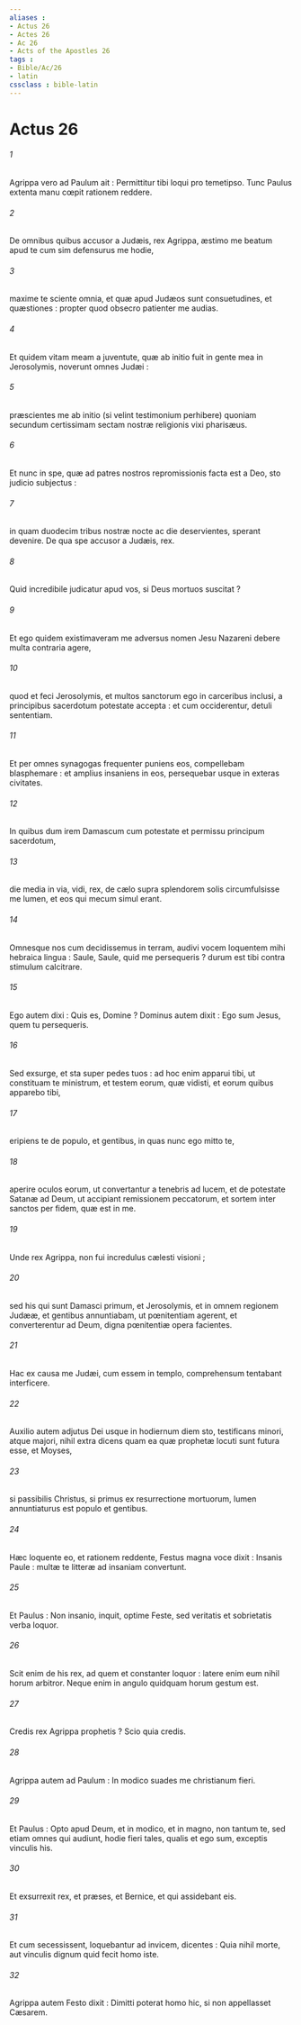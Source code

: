 ```yaml
---
aliases : 
- Actus 26
- Actes 26
- Ac 26
- Acts of the Apostles 26
tags : 
- Bible/Ac/26
- latin
cssclass : bible-latin
---
```


# Actus 26

###### 1
Agrippa vero ad Paulum ait : Permittitur tibi loqui pro temetipso. Tunc Paulus extenta manu cœpit rationem reddere.
###### 2
De omnibus quibus accusor a Judæis, rex Agrippa, æstimo me beatum apud te cum sim defensurus me hodie,
###### 3
maxime te sciente omnia, et quæ apud Judæos sunt consuetudines, et quæstiones : propter quod obsecro patienter me audias.
###### 4
Et quidem vitam meam a juventute, quæ ab initio fuit in gente mea in Jerosolymis, noverunt omnes Judæi :
###### 5
præscientes me ab initio (si velint testimonium perhibere) quoniam secundum certissimam sectam nostræ religionis vixi pharisæus.
###### 6
Et nunc in spe, quæ ad patres nostros repromissionis facta est a Deo, sto judicio subjectus :
###### 7
in quam duodecim tribus nostræ nocte ac die deservientes, sperant devenire. De qua spe accusor a Judæis, rex.
###### 8
Quid incredibile judicatur apud vos, si Deus mortuos suscitat ?
###### 9
Et ego quidem existimaveram me adversus nomen Jesu Nazareni debere multa contraria agere,
###### 10
quod et feci Jerosolymis, et multos sanctorum ego in carceribus inclusi, a principibus sacerdotum potestate accepta : et cum occiderentur, detuli sententiam.
###### 11
Et per omnes synagogas frequenter puniens eos, compellebam blasphemare : et amplius insaniens in eos, persequebar usque in exteras civitates.
###### 12
In quibus dum irem Damascum cum potestate et permissu principum sacerdotum,
###### 13
die media in via, vidi, rex, de cælo supra splendorem solis circumfulsisse me lumen, et eos qui mecum simul erant.
###### 14
Omnesque nos cum decidissemus in terram, audivi vocem loquentem mihi hebraica lingua : Saule, Saule, quid me persequeris ? durum est tibi contra stimulum calcitrare.
###### 15
Ego autem dixi : Quis es, Domine ? Dominus autem dixit : Ego sum Jesus, quem tu persequeris.
###### 16
Sed exsurge, et sta super pedes tuos : ad hoc enim apparui tibi, ut constituam te ministrum, et testem eorum, quæ vidisti, et eorum quibus apparebo tibi,
###### 17
eripiens te de populo, et gentibus, in quas nunc ego mitto te,
###### 18
aperire oculos eorum, ut convertantur a tenebris ad lucem, et de potestate Satanæ ad Deum, ut accipiant remissionem peccatorum, et sortem inter sanctos per fidem, quæ est in me.
###### 19
Unde rex Agrippa, non fui incredulus cælesti visioni ;
###### 20
sed his qui sunt Damasci primum, et Jerosolymis, et in omnem regionem Judææ, et gentibus annuntiabam, ut pœnitentiam agerent, et converterentur ad Deum, digna pœnitentiæ opera facientes.
###### 21
Hac ex causa me Judæi, cum essem in templo, comprehensum tentabant interficere.
###### 22
Auxilio autem adjutus Dei usque in hodiernum diem sto, testificans minori, atque majori, nihil extra dicens quam ea quæ prophetæ locuti sunt futura esse, et Moyses,
###### 23
si passibilis Christus, si primus ex resurrectione mortuorum, lumen annuntiaturus est populo et gentibus.
###### 24
Hæc loquente eo, et rationem reddente, Festus magna voce dixit : Insanis Paule : multæ te litteræ ad insaniam convertunt.
###### 25
Et Paulus : Non insanio, inquit, optime Feste, sed veritatis et sobrietatis verba loquor.
###### 26
Scit enim de his rex, ad quem et constanter loquor : latere enim eum nihil horum arbitror. Neque enim in angulo quidquam horum gestum est.
###### 27
Credis rex Agrippa prophetis ? Scio quia credis.
###### 28
Agrippa autem ad Paulum : In modico suades me christianum fieri.
###### 29
Et Paulus : Opto apud Deum, et in modico, et in magno, non tantum te, sed etiam omnes qui audiunt, hodie fieri tales, qualis et ego sum, exceptis vinculis his.
###### 30
Et exsurrexit rex, et præses, et Bernice, et qui assidebant eis.
###### 31
Et cum secessissent, loquebantur ad invicem, dicentes : Quia nihil morte, aut vinculis dignum quid fecit homo iste.
###### 32
Agrippa autem Festo dixit : Dimitti poterat homo hic, si non appellasset Cæsarem.
